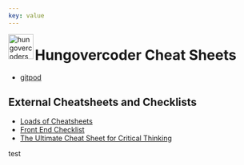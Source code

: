 ```yaml
---
key: value
---
```


<a href="https://blog.hungovercoders.com"><img alt="hungovercoders" src="/assets/logo3.ico"
width=50px align="left"></a>

# Hungovercoder Cheat Sheets

* [gitpod](./gitpod/gitpod.md)

## External Cheatsheets and Checklists

- [Loads of Cheatsheets](https://github.com/rstacruz/cheatsheets)
- [Front End Checklist](https://github.com/thedaviddias/Front-End-Checklist)
- [The Ultimate Cheat Sheet for Critical Thinking](https://globaldigitalcitizen.org/ultimate-critical-thinking-cheat-sheet)

test